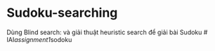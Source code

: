 # Sudoku-searching
Dùng Blind search: và  giải thuật heuristic search để giải bài Sudoku
#   I A I _ a s s i g n m e n t 1 _ s o d o k u  
 